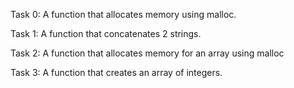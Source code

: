 Task 0: A function that allocates memory using malloc.

Task 1: A function that concatenates 2 strings.

Task 2: A function that allocates memory for an array using malloc

Task 3: A function that creates an array of integers.
